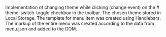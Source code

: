 Implementation of changing theme while clicking (change event) on the # theme-switch-toggle checkbox in the toolbar. The chosen theme stored in Local Storage.
The template for menu item was created using Handlebars. The markup of the entire menu was created according to the data from menu.json and added to the DOM.
